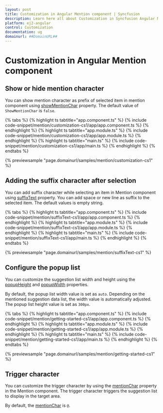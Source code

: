 ```yaml
---
layout: post
title: Customization in Angular Mention component | Syncfusion
description: Learn here all about Customization in Syncfusion Angular Mention component of Syncfusion Essential JS 2 and more.
platform: ej2-angular
control: Customization 
documentation: ug
domainurl: ##DomainURL##
---
```


# Customization in Angular Mention component

## Show or hide mention character

You can show mention character as prefix of selected item in mention component using [showMentionChar](https://ej2.syncfusion.com/angular/documentation/api/mention/#showmentionchar) property. The default value of `ShowMentionChar` is `false`.

{% tabs %}
{% highlight ts tabtitle="app.component.ts" %}
{% include code-snippet/mention/customization-cs1/app/app.component.ts %}
{% endhighlight %}
{% highlight ts tabtitle="app.module.ts" %}
{% include code-snippet/mention/customization-cs1/app/app.module.ts %}
{% endhighlight %}
{% highlight ts tabtitle="main.ts" %}
{% include code-snippet/mention/customization-cs1/app/main.ts %}
{% endhighlight %}
{% endtabs %}
  
{% previewsample "page.domainurl/samples/mention/customization-cs1" %}

## Adding the suffix character after selection

You can add suffix character while selecting an item in Mention component using [suffixText](https://ej2.syncfusion.com/angular/documentation/api/mention/#suffixtext) property. You can add space or new line as suffix to the selected item. The default values is empty string.

{% tabs %}
{% highlight ts tabtitle="app.component.ts" %}
{% include code-snippet/mention/suffixText-cs1/app/app.component.ts %}
{% endhighlight %}
{% highlight ts tabtitle="app.module.ts" %}
{% include code-snippet/mention/suffixText-cs1/app/app.module.ts %}
{% endhighlight %}
{% highlight ts tabtitle="main.ts" %}
{% include code-snippet/mention/suffixText-cs1/app/main.ts %}
{% endhighlight %}
{% endtabs %}
  
{% previewsample "page.domainurl/samples/mention/suffixText-cs1" %}

## Configure the popup list

You can customize the suggestion list width and height using the [popupHeight](https://ej2.syncfusion.com/angular/documentation/api/mention/#popupheight) and [popupWidth](https://ej2.syncfusion.com/angular/documentation/api/mention/#popupwidth) properties.

By default, the popup list width value is set as `auto`. Depending on the mentioned suggestion data list, the width value is automatically adjusted. The popup list height value is set as `300px`.

{% tabs %}
{% highlight ts tabtitle="app.component.ts" %}
{% include code-snippet/mention/getting-started-cs1/app/app.component.ts %}
{% endhighlight %}
{% highlight ts tabtitle="app.module.ts" %}
{% include code-snippet/mention/getting-started-cs1/app/app.module.ts %}
{% endhighlight %}
{% highlight ts tabtitle="main.ts" %}
{% include code-snippet/mention/getting-started-cs1/app/main.ts %}
{% endhighlight %}
{% endtabs %}
  
{% previewsample "page.domainurl/samples/mention/getting-started-cs1" %}

## Trigger character

You can customize the trigger character by using the [mentionChar](https://ej2.syncfusion.com/angular/documentation/api/mention/#mentionchar) property in the Mention component. The trigger character triggers the suggestion list to display in the target area.

By default, the [mentionChar](https://ej2.syncfusion.com/angular/documentation/api/mention/#mentionchar) is `@`.